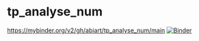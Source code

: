 # tp_analyse_num
https://mybinder.org/v2/gh/abiart/tp_analyse_num/main
[![Binder](https://mybinder.org/badge_logo.svg)](https://mybinder.org/v2/gh/abiart/tp_analyse_num/main)


